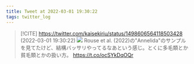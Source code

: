 ```yaml
---
title: Tweet at 2022-03-01 19:30:22
tags: twitter_log
---
```


> [!CITE] https://twitter.com/kaisekiriu/status/1498606564118503428 (2022-03-01 19:30:22)
> ![](https://twitter.com/kaisekiriu/status/1498606564118503428)
> Rouse et al. (2022)の"Annelida"のサンプルを見てたけど、結構バッサリやってるなあという感じ。とくに多毛類とか貧毛類とかの扱い方。
> https://t.co/ocSYkDqOQr
